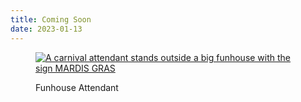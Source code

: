 ```yaml
---
title: Coming Soon
date: 2023-01-13
---
```


<figure>
  
<a href="https://pix.puddingtime.org/Carnivals-/i-ZzZP2fJ/A"><img src="https://photos.smugmug.com/Carnivals-/i-ZzZP2fJ/0/d44d5764/L/2020011207225908--4144678530560255229-DSCF2035-L.jpg" alt="A carnival attendant stands outside a big funhouse with the sign MARDIS GRAS"></a>
  <figcaption>Funhouse Attendant</figcaption>
</figure>